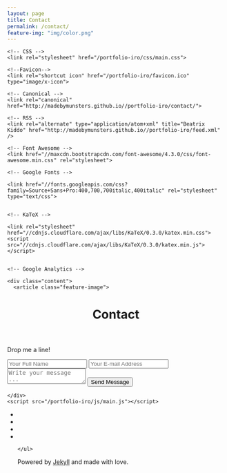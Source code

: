 ```yaml
---
layout: page
title: Contact
permalink: /contact/
feature-img: "img/color.png"
---
```

<html class="no-js">
  <head>
	<meta charset="utf-8">
	<title>Contact | Scott Arakawa</title>
	<meta name="description" content="A personal portfolio and blog website">
	<meta name="viewport" content="width=device-width, initial-scale=1">
	<meta http-equiv="X-Frame-Options" content="sameorigin">

	<!-- CSS -->
	<link rel="stylesheet" href="/portfolio-iro/css/main.css">

	<!--Favicon-->
	<link rel="shortcut icon" href="/portfolio-iro/favicon.ico" type="image/x-icon">

	<!-- Canonical -->
	<link rel="canonical" href="http://madebymunsters.github.io//portfolio-iro/contact/">

	<!-- RSS -->
	<link rel="alternate" type="application/atom+xml" title="Beatrix Kiddo" href="http://madebymunsters.github.io//portfolio-iro/feed.xml" />

	<!-- Font Awesome -->
	<link href="//maxcdn.bootstrapcdn.com/font-awesome/4.3.0/css/font-awesome.min.css" rel="stylesheet">

	<!-- Google Fonts -->
	
	<link href="//fonts.googleapis.com/css?family=Source+Sans+Pro:400,700,700italic,400italic" rel="stylesheet" type="text/css">
	

	<!-- KaTeX -->
	
	<link rel="stylesheet" href="//cdnjs.cloudflare.com/ajax/libs/KaTeX/0.3.0/katex.min.css">
	<script src="//cdnjs.cloudflare.com/ajax/libs/KaTeX/0.3.0/katex.min.js"></script>
	

	<!-- Google Analytics -->
	
</head>

  <body>

    <div class="content">
      <article class="feature-image">
  <header style="background-image: url('/portfolio-iro/img/color.png')">
    <h1 class="title">Contact</h1>
  </header>
  <section class="post-content"><p>Drop me a line!</p>

<form action="https://getsimpleform.com/messages?form_api_token=_yourtoken_" method="post">
  <!-- the redirect_to is optional, the form will redirect to the referrer on submission -->
  <input type='hidden' name='redirect_to' value='http://bloc.github.io/portfolio-iro/thank-you/' />
  <input type='text' name='name' placeholder='Your Full Name' />
  <input type='email' name='email' placeholder='Your E-mail Address' />
  <textarea name='message' placeholder='Write your message ...'></textarea>
  <input type='submit' value='Send Message' />
</form>

</section>
</article>

    </div>
    <script src="/portfolio-iro/js/main.js"></script>


<footer class="site-footer">
  <!-- Social icons from Font Awesome, if enabled -->
  <ul>

<li>
	<a href="https://www.facebook.com/scottarakawa" title="Follow on Facebook">
		<i class="fa fa-fw fa-facebook"></i>
	</a>
</li>

<li>
	<a href="https://github.com/iBrunch" title="Follow on GitHub">
		<i class="fa fa-fw fa-github"></i>
	</a>
</li>

<li>
	<a href="http://instagram.com/sctkawa" title="Follow on Instagram">
		<i class="fa fa-fw fa-instagram"></i>
	</a>
</li>

<li>
	<a href="https://twitter.com/scottarakawa" title="Follow on Twitter">
		<i class="fa fa-fw fa-twitter"></i>
	</a>
</li>

	</ul>
  <p class="text">Powered by <a href="http://jekyllrb.com">Jekyll</a> and made with love.
</p>
</footer>


  </body>
</html>
